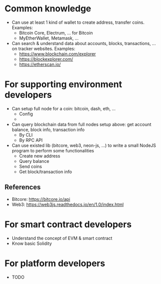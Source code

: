 # Common knowledge
- Can use at least 1 kind of wallet to create address, transfer coins. Examples:
  - Bitcoin Core, Electrum, ... for Bitcoin
  - MyEtherWallet, Metamask, ...
- Can search & understand data about accounts, blocks, transactions, ... on tracker websites. Examples:
  - https://www.blockchain.com/explorer
  - https://blockexplorer.com/
  - https://etherscan.io/

# For supporting environment developers
- Can setup full node for a coin: bitcoin, dash, eth, ...
  - Config 
  - 
- Can query blockchain data from full nodes setup above: get account balance, block info, transaction info
  - By CLI 
  - By RPC API 
- Can use existed lib (bitcore, web3, neon-js, ...) to write a small NodeJS program to perform some functionalities
  - Create new address
  - Query balance
  - Send coins
  - Get block/transaction info 

## References
  - Bitcore: https://bitcore.io/api
  - Web3: https://web3js.readthedocs.io/en/1.0/index.html
  
# For smart contract developers
- Understand the concept of EVM & smart contract
- Know basic Solidity
  
# For platform developers
  - TODO
